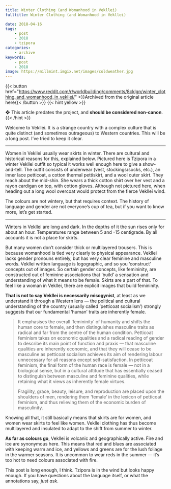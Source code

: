 ```yaml
---
title: Winter Clothing (and Womanhood in Vekllei)
fulltitle: Winter Clothing (and Womanhood in Vekllei)

date: 2018-04-16
tags:
    - post
    - 2018
    - tzipora
categories:
    - archive
keywords:
    - post
    - 2018
image: https://millmint.imgix.net/images/coldweather.jpg
---
```

{{< button href="https://www.reddit.com/r/worldbuilding/comments/8cklgn/winter_clothing_and_womanhood_in_vekllei/" >}}Archived from the original article here{{< /button >}}
{{< hint yellow >}}

❖ This article predates the project, and **should be considered non-canon**.
{{< /hint >}}

Welcome to Vekllei. It is a strange country with a complex culture that is quite distinct (and sometimes outrageous) to Western countries. This will be a long post. I’ve tried to keep it clear.

---

Women in Vekllei usually wear skirts in winter. There are cultural and historical reasons for this, explained below. Pictured here is Tzipora in a winter Vekllei outfit so typical it works well enough here to give a show-and-tell. The outfit consists of underwear (vest, stockings/socks, etc.), an inner lace petticoat, a cotton thermal pettiskirt, and a wool outer skirt. They reach about the mid-shin. She wears a thick cotton shirt over her vest and a rayon cardigan on top, with cotton gloves. Although not pictured here, when heading out a long wool overcoat would protect from the fierce Vekllei wind.

The colours are not wintery, but that requires context. The history of language and gender are not everyone’s cup of tea, but if you want to know more, let’s get started.

---

Winters in Vekllei are long and dark. In the depths of it the sun rises only for about an hour. Temperatures range between 5 and -15 centigrade. By all accounts it is not a place for skirts.

But many women don’t consider thick or multilayered trousers. This is because womanhood is tied very clearly to physical appearance. Vekllei lacks gender pronouns entirely, but has very clear feminine and masculine words. Vekllei written language is logographic, and so you ‘construct’ concepts out of images. So certain gender concepts, like femininity, are constructed out of feminine associations that ‘build’ a sensation and understanding of what it means to be female. Skirts are a part of that. To feel like a woman in Vekllei, there are explicit images that build femininity.

**That is not to say Vekllei is necessarily misogynist**, at least as we understand it through a Western lens  —  the political and cultural understanding of the country (usually called ‘petticoat socialism’) strongly suggests that our fundamental ‘human’ traits are inherently female.

>It emphasises the overall ‘femininity’ of humanity and shifts the human core to female, and then distinguishes masculine traits as radical and far from the centre of the human condition. Petticoat feminism takes on economic qualities and a radical reading of gender to describe its main point of function and praxis  —  that masculine qualities are inherently economic, and that they will cease to be masculine as petticoat socialism achieves its aim of rendering labour unnecessary for all reasons except self-satisfaction. In petticoat feminism, the final form of the human race is female  —  not in a biological sense, but in a cultural attitude that has essentially ceased to distinguish between masculine and feminine qualities, while retaining what it views as inherently female virtues.
>
>Fragility, grace, beauty, leisure, and reproduction are placed upon the shoulders of men, rendering them ‘female’ in the lexicon of petticoat feminism, and thus relieving them of the economic burden of masculinity.

Knowing all that, it still basically means that skirts are for women, and women wear skirts to feel like women. Vekllei clothing has thus become multilayered and insulated to adapt to the shift from summer to winter.

**As far as colours go**, Vekllei is volcanic and geographically active. Fire and ice are synonymous here. This means that red and blues are associated with keeping warm and ice, and yellows and greens are for the lush foliage in the warmer seasons. It is uncommon to wear reds in the summer  —  it’s too hot to need colours associated with fire.

This post is long enough, I think. Tzipora is in the wind but looks happy enough. If you have questions about the language itself, or what the annotations say, *just ask*.
